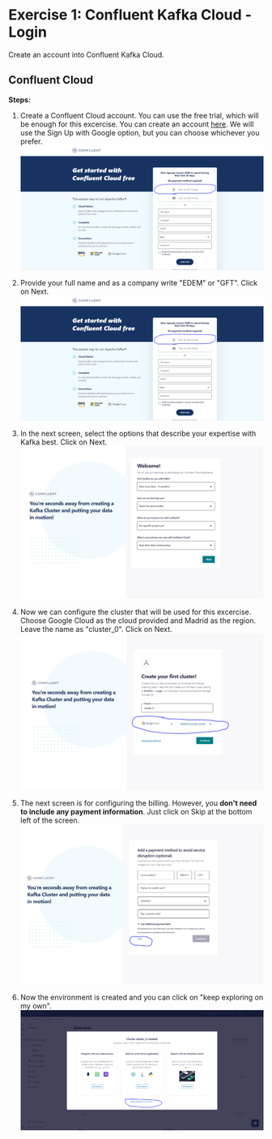 # Exercise 1: Confluent Kafka Cloud - Login

Create an account into Confluent Kafka Cloud.

## Confluent Cloud

**Steps:**

1. Create a Confluent Cloud account. You can use the free trial, which will be enough for this excercise. You can create an account [here](https://confluent.cloud/signup). We will use the Sign Up with Google option, but you can choose whichever you prefer.
   ![images/imgage1.png](images/image1.png)

2. Provide your full name and as a company write "EDEM" or "GFT". Click on Next.
 ![images/imgage1.png](images/image1.png)

3. In the next screen, select the options that describe your expertise with Kafka best. Click on Next.
   ![images/imgage3.png](images/image3.png)

4. Now we can configure the cluster that will be used for this excercise. Choose Google Cloud as the cloud provided and Madrid as the region. Leave the name as "cluster_0". Click on Next.
   ![images/imgage4.png](images/image4.png)

5. The next screen is for configuring the billing. However, you **don't need to include any payment information**. Just click on Skip at the bottom left of the screen.
   ![images/imgage5.png](images/image5.png)

6. Now the environment is created and you can click on "keep exploring on my own".
   ![images/imgage6.png](images/image6.png)